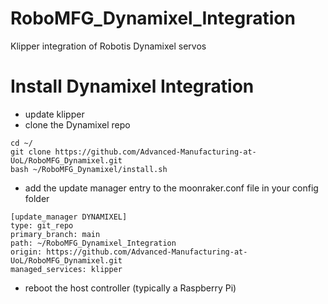 # RoboMFG_Dynamixel_Integration
Klipper integration of Robotis Dynamixel servos 

# Install Dynamixel Integration

- update klipper
- clone the Dynamixel repo
```
cd ~/
git clone https://github.com/Advanced-Manufacturing-at-UoL/RoboMFG_Dynamixel.git
bash ~/RoboMFG_Dynamixel/install.sh
```
- add the update manager entry to the moonraker.conf file in your config folder
```
[update_manager DYNAMIXEL]
type: git_repo
primary_branch: main
path: ~/RoboMFG_Dynamixel_Integration
origin: https://github.com/Advanced-Manufacturing-at-UoL/RoboMFG_Dynamixel.git
managed_services: klipper
```
- reboot the host controller (typically a Raspberry Pi)
